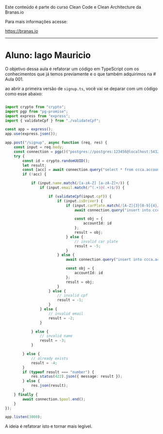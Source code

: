 Este conteúdo é parte do curso Clean Code e Clean Architecture da Branas.io

Para mais informações acesse:

https://branas.io

<hr>

# Aluno: Iago Mauricio

O objetivo dessa aula é refatorar um código em TypeScript com os conhecimentos que já temos previamente e o que também adquirimos na # Aula 001.


ao abrir a primeira versão de `signup.ts`, você vai se deparar com um código como esse abaixo:

```typescript

import crypto from "crypto";
import pgp from "pg-promise";
import express from "express";
import { validateCpf } from "./validateCpf";

const app = express();
app.use(express.json());

app.post("/signup", async function (req, res) {
	const input = req.body;
	const connection = pgp()("postgres://postgres:123456@localhost:5432/app");
	try {
		const id = crypto.randomUUID();
		let result;
		const [acc] = await connection.query("select * from ccca.account where email = $1", [input.email]);
		if (!acc) {

			if (input.name.match(/[a-zA-Z] [a-zA-Z]+/)) {
				if (input.email.match(/^(.+)@(.+)$/)) {

					if (validateCpf(input.cpf)) {
						if (input.isDriver) {
							if (input.carPlate.match(/[A-Z]{3}[0-9]{4}/)) {
								await connection.query("insert into ccca.account (account_id, name, email, cpf, car_plate, is_passenger, is_driver, password) values ($1, $2, $3, $4, $5, $6, $7, $8)", [id, input.name, input.email, input.cpf, input.carPlate, !!input.isPassenger, !!input.isDriver, input.password]);

								const obj = {
									accountId: id
								};
								result = obj;
							} else {
								// invalid car plate
								result = -5;
							}
						} else {
							await connection.query("insert into ccca.account (account_id, name, email, cpf, car_plate, is_passenger, is_driver, password) values ($1, $2, $3, $4, $5, $6, $7, $8)", [id, input.name, input.email, input.cpf, input.carPlate, !!input.isPassenger, !!input.isDriver, input.password]);

							const obj = {
								accountId: id
							};
							result = obj;
						}
					} else {
						// invalid cpf
						result = -1;
					}
				} else {
					// invalid email
					result = -2;
				}

			} else {
				// invalid name
				result = -3;
			}

		} else {
			// already exists
			result = -4;
		}
		if (typeof result === "number") {
			res.status(422).json({ message: result });
		} else {
			res.json(result);
		}
	} finally {
		await connection.$pool.end();
	}
});

app.listen(3000);

```

A ideia é refatorar isto e tornar mais legível.